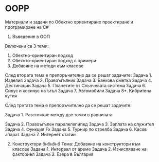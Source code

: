 # OOPP
Материали и задачи по Обектно ориентирано проектиране и програмиране на C#

1. Въведение в ООП

Включени са 3 теми:
1) Обектно-ориентиран подход
2) Обекнто-ориентиран подход с примери
3) Добавяне на методи към класове

След втората тема е препоръчително да се решат задачите:
Задача 1. Изделия
Задача 2. Правоъгълник
Задача 3. Банкова сметка
Задача 4. Дестинации
Задача 5. Планетите от Слънчевата система
Задача 6. Синус и косинус на ъгъл
Задача 7. Автомобили
Задача 8*. Кибритена кутия

След третата тема е препоръчително да се решат задачите:

Задача 1. Разстояние между две точки в равнината

Задача 2. Правоъгълен паралелепипед
Задача 3. Заплата на служител
Задача 4. Функция Fx
Задача 5. Турнир по стрелба
Задача 6. Касов апарат
Задача 7. Интернет статии

2. Конструктори
бнбнбнб
Тема: Добавяне на конструктори към класове
Задача 1. Интервал от време
Задача 2. Изчисляване на факториел
Задача 3. Езера в България
